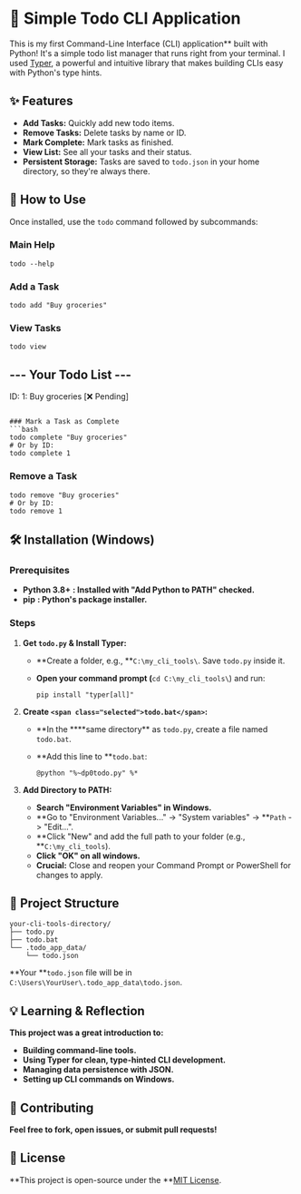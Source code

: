 # 📝 Simple Todo CLI Application

This is my first Command-Line Interface (CLI) application** built with Python! It's a simple todo list manager that runs right from your terminal. I used [Typer](https://typer.tiangolo.com/ "null"), a powerful and intuitive library that makes building CLIs easy with Python's type hints.

## ✨ Features

- **Add Tasks:** Quickly add new todo items.
- **Remove Tasks:** Delete tasks by name or ID.
- **Mark Complete:** Mark tasks as finished.
- **View List:** See all your tasks and their status.
- **Persistent Storage:** Tasks are saved to `todo.json` in your home directory, so they're always there.

## 🚀 How to Use

Once installed, use the `todo` command followed by subcommands:

### Main Help

```
todo --help

```

### Add a Task

```
todo add "Buy groceries"

```

### View Tasks

```
todo view

```

## --- Your Todo List ---

ID: 1: Buy groceries [❌ Pending]

````

### Mark a Task as Complete
```bash
todo complete "Buy groceries"
# Or by ID:
todo complete 1

````

### Remove a Task

```
todo remove "Buy groceries"
# Or by ID:
todo remove 1

```

## 🛠️ Installation (Windows)

### Prerequisites

- **Python 3.8+** **: Installed with "Add Python to PATH" checked.**
- **pip** **: Python's package installer.**

### Steps

1. **Get `todo.py` & Install Typer:**

   - **Create a folder, e.g., **`C:\my_cli_tools\`. Save `todo.py` inside it.
   - **Open your command prompt (**`cd C:\my_cli_tools\`) and run:

     ```
     pip install "typer[all]"

     ```

2. **Create `<span class="selected">todo.bat</span>`:**

   - **In the \*\***same directory\*\* as `todo.py`, create a file named `todo.bat`.
   - **Add this line to **`todo.bat`:

     ```
     @python "%~dp0todo.py" %*

     ```

3. **Add Directory to PATH:**
   - **Search "Environment Variables" in Windows.**
   - **Go to "Environment Variables..." -> "System variables" -> **`Path` -> "Edit...".
   - **Click "New" and add the full path to your folder (e.g., **`C:\my_cli_tools`).
   - **Click "OK" on all windows.**
   - **Crucial:** Close and reopen your Command Prompt or PowerShell for changes to apply.

## 📁 Project Structure

```
your-cli-tools-directory/
├── todo.py
├── todo.bat
└── .todo_app_data/
    └── todo.json

```

**Your **`todo.json` file will be in `C:\Users\YourUser\.todo_app_data\todo.json`.

## 💡 Learning & Reflection

**This project was a great introduction to:**

- **Building command-line tools.**
- **Using Typer for clean, type-hinted CLI development.**
- **Managing data persistence with JSON.**
- **Setting up CLI commands on Windows.**

## 🙌 Contributing

**Feel free to fork, open issues, or submit pull requests!**

## 📄 License

**This project is open-source under the **[MIT License](LICENSE "null").

